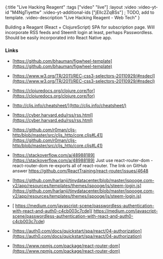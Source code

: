 {:title "Live Hacking Reagent" 
 :tags ["video" "live"]
 :layout :video
 :video-yt-id "M4NgTiyettw"
 :video-yt-additional-ids ["jEllc2ZqBSs"] ; TODO, add to template.
 :video-description "Live Hacking Reagent - Web Tech"
}

Building a Reagant (React + ClojureScript) SPA for subscription page. Will incorporate
RSS feeds and SteemIt login at least, perhaps Passwordless. Should be easily incorporated
into React Native app.

### Links

* [https://github.com/bhauman/figwheel-template](https://github.com/bhauman/figwheel-template)

* [https://www.w3.org/TR/2011/REC-css3-selectors-20110929/#nsdecl](https://www.w3.org/TR/2011/REC-css3-selectors-20110929/#nsdecl)

* [https://clojuredocs.org/clojure.core/for](https://clojuredocs.org/clojure.core/for)


* [http://cljs.info/cheatsheet/](http://cljs.info/cheatsheet/)


* [https://cyber.harvard.edu/rss/rss.html](https://cyber.harvard.edu/rss/rss.html)


* [https://github.com/r0man/cljs-http/blob/master/src/cljs_http/core.cljs#L41](https://github.com/r0man/cljs-http/blob/master/src/cljs_http/core.cljs#L41)

* [https://stackoverflow.com/a/48988189](https://stackoverflow.com/a/48988189)
 Just use react-router-dom - react-router-dom re-exports all of react-router. The link on GitHub answer https://github.com/ReactTraining/react-router/issues/4648


* [https://github.com/harlanji/tinydatacenter/blob/master/ispooge.com-v2/app/resources/templates/themes/ispooge/js/steem-login.js](https://github.com/harlanji/tinydatacenter/blob/master/ispooge.com-v2/app/resources/templates/themes/ispooge/js/steem-login.js)

* [ https://medium.com/javascript-scene/passwordless-authentication-with-react-and-auth0-c4cb003c7cde]( https://medium.com/javascript-scene/passwordless-authentication-with-react-and-auth0-c4cb003c7cde)


* [https://auth0.com/docs/quickstart/spa/react/04-authorization](https://auth0.com/docs/quickstart/spa/react/04-authorization)



* [https://www.npmjs.com/package/react-router-dom](https://www.npmjs.com/package/react-router-dom)



